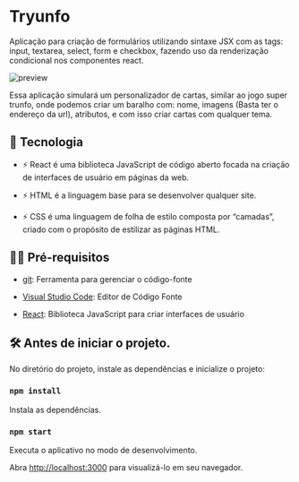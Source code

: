 # Tryunfo

Aplicação para criação de formulários utilizando sintaxe JSX com as tags: input, textarea, select, form e checkbox, fazendo uso da renderização condicional nos componentes react.

![preview](.github/preview.gif)

Essa aplicação simulará um personalizador de cartas, similar ao jogo super trunfo, onde podemos criar um baralho com: nome, imagens (Basta ter o endereço da url), atributos, e com isso criar cartas com qualquer tema.

## 🚀 Tecnologia

- ⚡ React é uma biblioteca JavaScript de código aberto focada na criação de interfaces de usuário em páginas da web.

- ⚡ HTML é a linguagem base para se desenvolver qualquer site. 

- ⚡ CSS é uma linguagem de folha de estilo composta por “camadas”, criado com o propósito de estilizar as páginas HTML.

## ✋🏻 Pré-requisitos

- [git](https://git-scm.com/downloads): Ferramenta para gerenciar o código-fonte

- [Visual Studio Code](https://code.visualstudio.com/): Editor de Código Fonte

- [React](https://reactjs.org/): Biblioteca JavaScript para criar interfaces de usuário

## :hammer_and_wrench: Antes de iniciar o projeto.

No diretório do projeto, instale as dependências e inicialize o projeto:

### `npm install`

Instala as dependências.

### `npm start`

Executa o aplicativo no modo de desenvolvimento.

Abra [http://localhost:3000](http://localhost:3000) para visualizá-lo em seu navegador.
